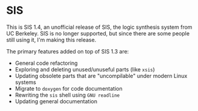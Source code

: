 # SIS

This is SIS 1.4, an unofficial release of SIS, the logic synthesis system
from UC Berkeley.  SIS is no longer supported, but since there are some people still using it, I'm making this release.

The primary features added on top of SIS 1.3 are:
- General code refactoring
- Exploring and deleting unused/unuseful parts (like `xsis`)
- Updating obsolete parts that are "uncompilable" under modern Linux systems
- Migrate to `doxygen` for code documentation
- Rewriting the `sis` shell using `GNU readline`
- Updating general documentation
